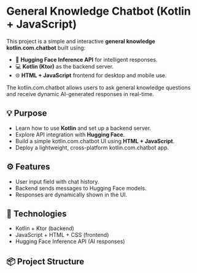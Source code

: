 # General Knowledge Chatbot (Kotlin + JavaScript)

This project is a simple and interactive **general knowledge kotlin.com.chatbot** built using:

- 🧠 **Hugging Face Inference API** for intelligent responses.
- 💻 **Kotlin (Ktor)** as the backend server.
- 🌐 **HTML + JavaScript** frontend for desktop and mobile use.

The kotlin.com.chatbot allows users to ask general knowledge questions and receive dynamic AI-generated responses in real-time.

## 💡 Purpose

- Learn how to use **Kotlin** and set up a backend server.
- Explore API integration with **Hugging Face**.
- Build a simple kotlin.com.chatbot UI using **HTML + JavaScript**.
- Deploy a lightweight, cross-platform kotlin.com.chatbot app.

## ⚙️ Features

- User input field with chat history.
- Backend sends messages to Hugging Face models.
- Responses are dynamically shown in the UI.

## 🧰 Technologies

- Kotlin + Ktor (backend)
- JavaScript + HTML + CSS (frontend)
- Hugging Face Inference API (AI responses)

## 📦 Project Structure

